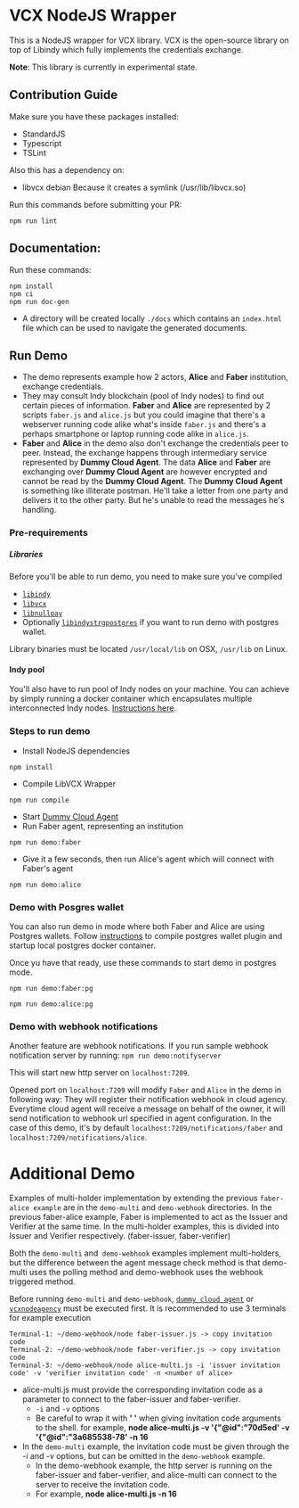 # VCX NodeJS Wrapper

This is a NodeJS wrapper for VCX library.
VCX is the open-source library on top of Libindy which fully implements the credentials exchange.

**Note**: This library is currently in experimental state.

## Contribution Guide

Make sure you have these packages installed:

* StandardJS
* Typescript
* TSLint


Also this has a dependency on:
* libvcx debian
Because it creates a symlink (/usr/lib/libvcx.so)

Run this commands before submitting your PR:

```
npm run lint
```

## Documentation:
 Run these commands:
```
npm install
npm ci
npm run doc-gen
```
* A directory will be created locally `./docs` which contains an `index.html` file which can be used to navigate the
generated documents.

## Run Demo
- The demo represents example how 2 actors, **Alice** and **Faber** institution, exchange credentials.
- They may consult Indy blockchain (pool of Indy nodes)  to find out certain pieces of information. **Faber**
and **Alice** are represented by 2 scripts `faber.js` and `alice.js` but you could imagine that there's a webserver
running code alike what's inside `faber.js` and there's a perhaps smartphone or laptop running code
alike in `alice.js`.
- **Faber** and **Alice** in the demo also don't exchange the credentials peer to peer. Instead, the exchange happens
through intermediary service represented by **Dummy Cloud Agent**. The data **Alice** and **Faber** are exchanging over
**Dummy Cloud Agent** are however encrypted and cannot be read by the **Dummy Cloud Agent**. The **Dummy Cloud Agent**
is something like illiterate postman. He'll take a letter from one party and delivers it to the other party. But he's
unable to read the messages he's handling.

### Pre-requirements
##### Libraries
Before you'll be able to run demo, you need to make sure you've compiled
- [`libindy`](https://github.com/hyperledger/indy-sdk/tree/master/libindy)
- [`libvcx`](https://github.com/hyperledger/indy-sdk/tree/master/vcx)
- [`libnullpay`](https://github.com/hyperledger/indy-sdk/tree/master/libnullpay)
- Optionally [`libindystrgpostgres`](https://github.com/hyperledger/indy-sdk/tree/master/experimental/plugins/postgres_storage) if you want to run demo
with postgres wallet.

Library binaries must be located `/usr/local/lib` on OSX, `/usr/lib` on Linux.

#### Indy pool
You'll also have to run pool of Indy nodes on your machine. You can achieve by simply running a docker container
which encapsulates multiple interconnected Indy nodes.
[Instructions here](https://github.com/hyperledger/indy-sdk#how-to-start-local-nodes-pool-with-docker).

### Steps to run demo
- Install NodeJS dependencies
```
npm install
```

- Compile LibVCX Wrapper
```
npm run compile
```
- Start [Dummy Cloud Agent](../../dummy-cloud-agent)
- Run Faber agent, representing an institution
```
npm run demo:faber
```
- Give it a few seconds, then run Alice's agent which will connect with Faber's agent
```
npm run demo:alice
```

### Demo with Posgres wallet
You can also run demo in mode where both Faber and Alice are using Postgres wallets. Follow
[instructions](https://github.com/hyperledger/indy-sdk/tree/master/experimental/plugins/postgres_storage) to
compile postgres wallet plugin and startup local postgres docker container.

Once yu have that ready, use these commands to start demo in postgres mode.
```
npm run demo:faber:pg
```
```
npm run demo:alice:pg
```

### Demo with webhook notifications
Another feature are webhook notifications. If you run sample webhook notification server by running:
`npm run demo:notifyserver`

This will start new http server on `localhost:7209`.

Opened port on `localhost:7209` will modify `Faber` and `Alice` in the demo in following way:
They will register their notification webhook in cloud agency. Everytime cloud agent will receive
a message on behalf of the owner, it will send notification to webhook url specified in agent configuration.
In the case of this demo, it's by default `localhost:7209/notifications/faber` and
`localhost:7209/notifications/alice`.

# Additional Demo

Examples of multi-holder implementation by extending the previous `faber-alice example` are in the `demo-multi` and `demo-webhook` directories. In the previous faber-alice example, Faber is implemented to act as the Issuer and Verifier at the same time. In the multi-holder examples, this is divided into Issuer and Verifier respectively. (faber-issuer, faber-verifier)

Both the `demo-multi` and` demo-webhook` examples implement multi-holders, but the difference between the agent message check method is that demo-multi uses the polling method and demo-webhook uses the webhook triggered method.

Before running `demo-multi` and `demo-webhook`, [`dummy cloud agent`](https://github.com/hyperledger/indy-sdk/tree/master/vcx/dummy-cloud-agent) or [`vcxnodeagency`](https://github.com/AbsaOSS/vcxagencynode) must be executed first. It is recommended to use 3 terminals for example execution
```
Terminal-1: ~/demo-webhook/node faber-issuer.js -> copy invitation code
Terminal-2: ~/demo-webhook/node faber-verifier.js -> copy invitation code
Terminal-3: ~/demo-webhook/node alice-multi.js -i 'issuer invitation code' -v 'verifier invitation code' -n <number of alice>
```

- alice-multi.js must provide the corresponding invitation code as a parameter to connect to the faber-issuer and faber-verifier. 
  - `-i` and `-v` options
  - Be careful to wrap it with **' '** when giving invitation code arguments to the shell. for example, **node alice-multi.js -v '{"@id":"70d5ed' -v '{"@id":"3a685538-78' -n 16**
- In the `demo-multi` example, the invitation code must be given through the -i and -v options, but can be omitted in the `demo-webhook` example. 
  - In the demo-webhook example, the http server is running on the faber-issuer and faber-verifier, and alice-multi can connect to the server to receive the invitation code.
  - For example, **node alice-multi.js -n 16**

